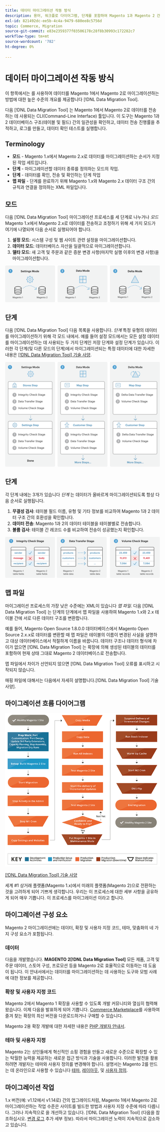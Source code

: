 ```yaml
---
title: 데이터 마이그레이션 작동 방식
description: 용어, 워크플로 다이어그램, 단계를 포함하여 Magento 1과 Magento 2 간의 데이터 마이그레이션 프로세스에 대해 알아봅니다.
exl-id: 821492dc-ee5b-4c4a-9479-680ee8c5756d
topic: Commerce, Migration
source-git-commit: e83e2359377f03506178c28f8b30993c172282c7
workflow-type: tm+mt
source-wordcount: '782'
ht-degree: 0%

---
```


# 데이터 마이그레이션 작동 방식

이 항목에서는 를 사용하여 데이터를 Magento 1에서 Magento 2로 마이그레이션하는 방법에 대한 높은 수준의 개요를 제공합니다 [!DNL Data Migration Tool].

다음 [!DNL Data Migration Tool] 는 Magento 1에서 Magento 2로 데이터를 전송하는 데 사용되는 CLI(Command-Line Interface) 툴입니다. 이 도구는 Magento 1과 2 데이터베이스 구조(테이블 및 필드) 간의 일관성을 확인하고, 데이터 전송 진행률을 추적하고, 로그를 만들고, 데이터 확인 테스트를 실행합니다.

## Terminology

* **모드** - Magento 1.x에서 Magento 2.x로 데이터를 마이그레이션하는 순서가 지정된 작업 세트입니다.
* **단계** - 마이그레이션할 데이터 종류를 정의하는 모드의 작업.
* **단계** - 데이터를 확인, 전송 및 확인하는 단계 작업
* **맵 파일** - 단계를 완료하기 위해 Magento 1.x와 Magento 2.x 데이터 구조 간의 규칙과 연결을 정의하는 XML 파일입니다.

## 모드

다음 [!DNL Data Migration Tool] 마이그레이션 프로세스를 세 단계로 나누거나 *모드* Magento 1.x에서 Magento 2.x로 데이터를 전송하고 조정하기 위해 세 가지 모드가 여기에 나열되며 다음 순서로 실행되어야 합니다.

1. **설정 모드**: 시스템 구성 및 웹 사이트 관련 설정을 마이그레이션합니다.
1. **데이터 모드**: 데이터베이스 자산을 일괄적으로 마이그레이션합니다.
1. **델타 모드**: 새 고객 및 주문과 같은 증분 변경 사항(마지막 실행 이후의 변경 사항)을 마이그레이션합니다.

![마이그레이션 모드](../../assets/data-migration/MigrationModes2.png)

## 단계

다음 [!DNL Data Migration Tool] 다음 목록을 사용합니다. *단계* 특정 유형의 데이터를 마이그레이션하기 위해 각 모드 내에서. 예를 들어 설정 모드에서는 모든 설정 데이터를 마이그레이션하는 데 사용되는 두 가지 단계인 저장 단계와 설정 단계가 있습니다. 이러한 각 단계(및 다른 모드의 단계)에서 마이그레이션되는 특정 데이터에 대한 자세한 내용은 [[!DNL Data Migration Tool] 기술 사양](technical-specification.md).

![마이그레이션 개요](../../assets/data-migration/MigrationOverview2.png)

## 단계

각 단계 내에는 3개가 있습니다 *단계* 는 데이터가 올바르게 마이그레이션되도록 항상 다음 순서로 실행됩니다.

1. **무결성 검사**: 테이블 필드 이름, 유형 및 기타 정보를 비교하여 Magento 1과 2 데이터 구조 간의 호환성을 확인합니다.
1. **데이터 전송**: Magento 1과 2의 데이터 테이블을 테이블별로 전송합니다.
1. **볼륨 검사**: 테이블 간 레코드 수를 비교하여 전송이 성공했는지 확인합니다.

![마이그레이션 단계](../../assets/data-migration/MigrationSteps2.png)

## 맵 파일

마이그레이션 프로세스의 가장 낮은 수준에는 XML이 있습니다 *맵 파일*. 다음 [!DNL Data Migration Tool] 는 단계의 단계에서 맵 파일을 사용하여 Magento 1.x와 2.x 테이블 간에 서로 다른 데이터 구조를 변환합니다.

예를 들어, Magento Open Source 1.8.0.0 데이터베이스에서 Magento Open Source 2.x.x로 데이터를 변환할 때 맵 파일은 테이블의 이름이 변경된 사실을 설명하고 대상 데이터베이스에서 적절하게 이름을 바꿉니다. 데이터 구조나 데이터 형식에 차이가 없으면 [!DNL Data Migration Tool] 는 확장에 의해 생성된 테이블의 데이터를 포함하여 현재 상태 그대로 Magento 2 데이터베이스로 전송합니다.

맵 파일에서 차이가 선언되지 않으면 [!DNL Data Migration Tool] 오류를 표시하고 시작되지 않습니다.

매핑 파일에 대해서는 다음에서 자세히 설명합니다.[!DNL Data Migration Tool] 기술 사양].

## 마이그레이션 흐름 다이어그램

![마이그레이션 흐름](../../assets/data-migration/migration_flow.png)

[[!DNL Data Migration Tool] 기술 사양](technical-specification.md)

세계 #1 상거래 플랫폼(Magento 1.x)에서 미래의 플랫폼(Magento 2)으로 전환하는 것을 고려하게 되어 기쁘게 생각합니다. 우리는 이 프로세스에 대한 세부 사항을 공유하게 되어 매우 기쁩니다. 이 프로세스를 마이그레이션 이라고 합니다.

## 마이그레이션 구성 요소

Magento 2 마이그레이션에는 데이터, 확장 및 사용자 지정 코드, 테마, 맞춤화의 네 가지 구성 요소가 포함됩니다.

### 데이터

다음을 개발했습니다. **MAGENTO 2[!DNL Data Migration Tool]** 모든 제품, 고객 및 주문 데이터, 스토어 구성, 프로모션 등을 Magento 2로 효율적으로 이동하는 데 도움이 됩니다. 이 안내서에서는 데이터를 마이그레이션하는 데 사용하는 도구와 모범 사례에 대한 정보를 제공합니다.

### 확장 및 사용자 지정 코드

Magento 2에서 Magento 1 확장을 사용할 수 있도록 개발 커뮤니티와 열심히 협력해 왔습니다. 이제 다음을 발표하게 되어 기쁩니다. [Commerce Marketplace](https://marketplace.magento.com/)를 사용하여 즐겨 찾는 확장의 최신 버전을 다운로드하거나 구매할 수 있습니다.

Magento 2용 확장 개발에 대한 자세한 내용은 [PHP 개발자 안내서](https://developer.adobe.com/commerce/php/development/).

### 테마 및 사용자 지정

Magento 2는 상인들에게 혁신적인 쇼핑 경험을 만들고 새로운 수준으로 확장할 수 있는 탁월한 능력을 제공하는 새로운 접근 방식과 기술을 사용합니다. 이러한 발전을 활용하려면 개발자는 테마와 사용자 정의를 변경해야 합니다. 설명서는 Magento 2를 만드는 데 온라인으로 사용할 수 있습니다 [테마](https://developer.adobe.com/commerce/frontend-core/guide/themes/), [레이아웃](https://developer.adobe.com/commerce/frontend-core/guide/layouts/), 및 [사용자 정의](https://developer.adobe.com/commerce/frontend-core/guide/layouts/xml-manage/).

## 마이그레이션 작업

1.x 버전(예: v1.12에서 v1.14로) 간의 업그레이드처럼, Magento 1에서 Magento 2로 마이그레이션하는 작업 수준은 사이트를 빌드한 방법과 사용자 지정 수준에 따라 다릅니다.
그러나 지속적으로 을 개선하고 있습니다. [!DNL Data Migration Tool] (다음을 참조하십시오. [변경 로그](https://github.com/magento/data-migration-tool/blob/2.3/CHANGELOG.md) 추가 세부 정보). 따라서 마이그레이션 노력이 지속적으로 감소하고 있습니다.
